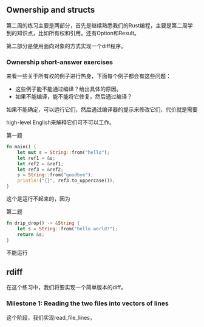 ## Ownership and structs

第二周的练习主要是两部分，首先是继续熟悉我们的Rust编程，主要是第二周学到的知识点，比如所有权和引用。还有Option和Result。

第二部分是使用面向对象的方式实现一个diff程序。

###  Ownership short-answer exercises

来看一些关于所有权的例子进行热身，下面每个例子都会有这些问题：

+ 这些例子能不能通过编译？给出具体的原因。
+ 如果不能编译，能不能将它修复，然后通过编译？

如果不能确定，可以运行它们，然后通过编译器的提示来修改它们，代价就是需要

 high-level English来解释它们可不可以工作。

第一题

```rust
fn main() {
    let mut s = String::from("hello");
    let ref1 = &s;
    let ref2 = &ref1;
    let ref3 = &ref2;
    s = String::from("goodbye");
    println!("{}", ref3.to_uppercase());
}
```

这个是运行不起来的，因为

第二题

```rust
fn drip_drop() -> &String {
    let s = String::from("hello world!");
    return &s;
}
```

不能运行

## rdiff

在这个练习中，我们将要实现一个简单版本的diff。

### Milestone 1: Reading the two files into vectors of lines

这个阶段，我们实现read_file_lines，
